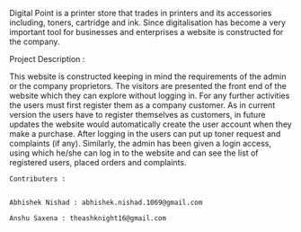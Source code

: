 Digital Point is a printer store that trades in printers and its accessories including, toners, cartridge and ink. Since digitalisation has become a very important tool for businesses and enterprises a website is constructed for the company.

Project Description :

 This website is constructed keeping in mind the requirements of the admin or the company proprietors. The visitors are presented the front end of the website which they can explore without logging in. For any further activities the users must first register them as a company customer. As in current version the users have to register themselves as customers, in future updates the website would automatically create the user account when they make a purchase. After logging in the users can put up toner request and complaints (if any). Similarly, the admin has been given a login access, using which he/she can log in to the website and can see the list of registered users, placed orders and complaints.



    Contributers :


    Abhishek Nishad : abhishek.nishad.1069@gmail.com

    Anshu Saxena : theashknight16@gmail.com

